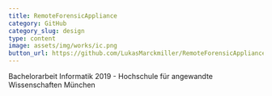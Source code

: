 ```yaml
---
title: RemoteForensicAppliance
category: GitHub
category_slug: design
type: content
image: assets/img/works/ic.png
button_url: https://github.com/LukasMarckmiller/RemoteForensicAppliance
---
```


Bachelorarbeit Informatik 2019 - Hochschule für angewandte Wissenschaften München